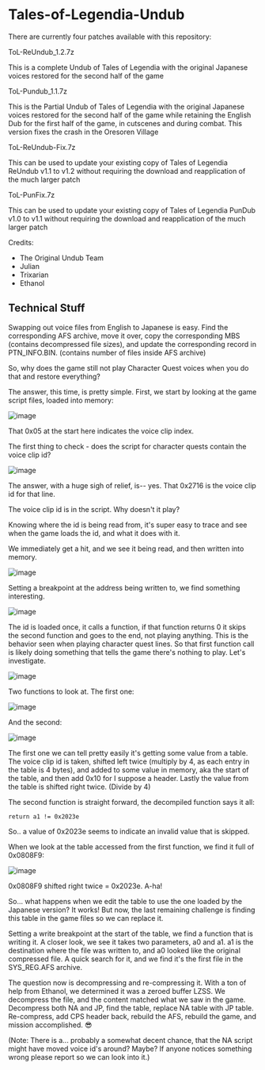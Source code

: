 # Tales-of-Legendia-Undub
There are currently four patches available with this repository:

ToL-ReUndub_1.2.7z

This is a complete Undub of Tales of Legendia with the original Japanese voices restored for the second half of the game

ToL-Pundub_1.1.7z

This is the Partial Undub of Tales of Legendia with the original Japanese voices restored for the second half of the game while retaining the English Dub for the first half of the game, in cutscenes and during combat. This version fixes the crash in the Oresoren Village

ToL-ReUndub-Fix.7z

This can be used to update your existing copy of Tales of Legendia ReUndub v1.1 to v1.2 without requiring the download and reapplication of the much larger patch

ToL-PunFix.7z

This can be used to update your existing copy of Tales of Legendia PunDub v1.0 to v1.1 without requiring the download and reapplication of the much larger patch


Credits:
- The Original Undub Team
- Julian
- Trixarian
- Ethanol

## Technical Stuff
Swapping out voice files from English to Japanese is easy. Find the corresponding AFS archive, move it over, copy the corresponding MBS (contains decompressed file sizes), and update the corresponding record in PTN_INFO.BIN. (contains number of files inside AFS archive)

So, why does the game still not play Character Quest voices when you do that and restore everything?

The answer, this time, is pretty simple. First, we start by looking at the game script files, loaded into memory:

![image](https://user-images.githubusercontent.com/6155506/196266159-02124af6-98fa-457f-8c82-2575ba78bf1e.png)

That 0x05 at the start here indicates the voice clip index.

The first thing to check - does the script for character quests contain the voice clip id?

![image](https://user-images.githubusercontent.com/6155506/196266672-f72e4b7b-b56d-4ed6-badd-633ad28d4d05.png)

The answer, with a huge sigh of relief, is-- yes. That 0x2716 is the voice clip id for that line.

The voice clip id is in the script. Why doesn't it play?

Knowing where the id is being read from, it's super easy to trace and see when the game loads the id, and what it does with it.

We immediately get a hit, and we see it being read, and then written into memory.

![image](https://user-images.githubusercontent.com/6155506/196269477-2ca8bd41-43b8-4a8f-8f4a-fd51d80f29f5.png)

Setting a breakpoint at the address being written to, we find something interesting.

![image](https://user-images.githubusercontent.com/6155506/196269653-780c7540-af46-4952-87b0-f7e3e5bf6694.png)

The id is loaded once, it calls a function, if that function returns 0 it skips the second function and goes to the end, not playing anything. This is the behavior seen when playing character quest lines. So that first function call is likely doing something that tells the game there's nothing to play. Let's investigate.

![image](https://user-images.githubusercontent.com/6155506/196270177-5d4f53e7-860d-40fb-9260-d0ae29ea4319.png)

Two functions to look at. The first one:

![image](https://user-images.githubusercontent.com/6155506/196270310-f8ff341b-13c4-44b1-9635-f42d7928920d.png)

And the second:

![image](https://user-images.githubusercontent.com/6155506/196270383-0eafc229-577a-4b97-9900-a5807f3ce5ff.png)

The first one we can tell pretty easily it's getting some value from a table. The voice clip id is taken, shifted left twice (multiply by 4, as each entry in the table is 4 bytes), and added to some value in memory, aka the start of the table, and then add 0x10 for I suppose a header. Lastly the value from the table is shifted right twice. (Divide by 4)

The second function is straight forward, the decompiled function says it all:
```
return a1 != 0x2023e
```

So.. a value of 0x2023e seems to indicate an invalid value that is skipped.

When we look at the table accessed from the first function, we find it full of 0x0808F9:

![image](https://user-images.githubusercontent.com/6155506/196271389-605ec729-e5fb-46fa-b0d2-56ac5c8b5f06.png)

0x0808F9 shifted right twice = 0x2023e. A-ha!

So... what happens when we edit the table to use the one loaded by the Japanese version? It works! But now, the last remaining challenge is finding this table in the game files so we can replace it.

Setting a write breakpoint at the start of the table, we find a function that is writing it. A closer look, we see it takes two parameters, a0 and a1. a1 is the destination where the file was written to, and a0 looked like the original compressed file. A quick search for it, and we find it's the first file in the SYS_REG.AFS archive. 

The question now is decompressing and re-compressing it. With a ton of help from Ethanol, we determined it was a zeroed buffer LZSS. We decompress the file, and the content matched what we saw in the game. Decompress both NA and JP, find the table, replace NA table with JP table. Re-compress, add CPS header back, rebuild the AFS, rebuild the game, and mission accomplished. 😎

(Note: There is a... probably a somewhat decent chance, that the NA script might have moved voice id's around? Maybe? If anyone notices something wrong please report so we can look into it.)

